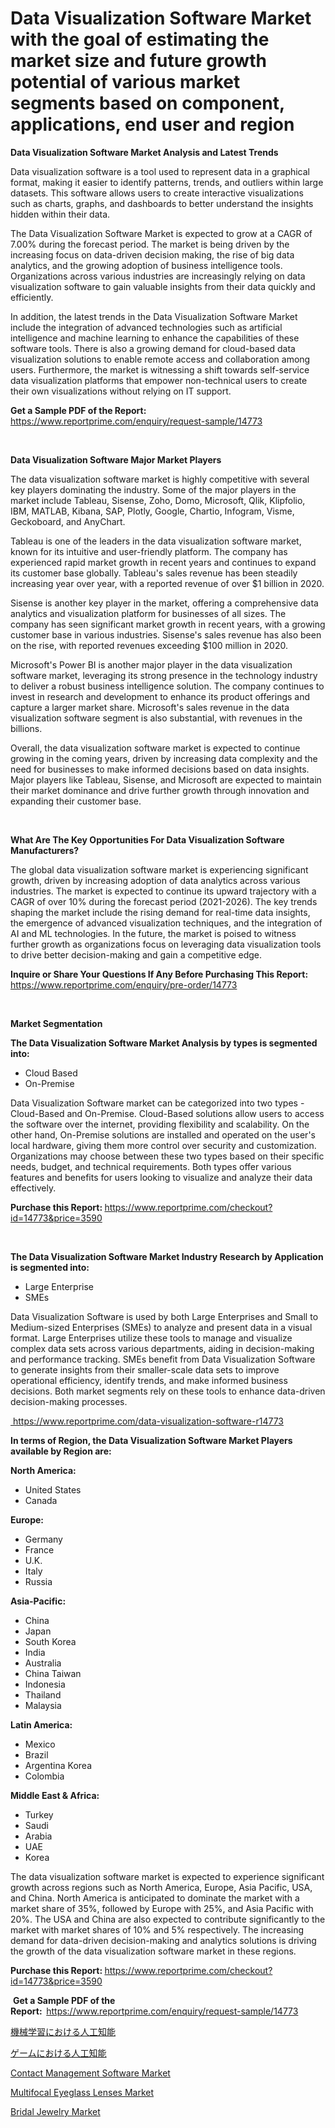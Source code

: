 <p><h1>Data Visualization Software Market with the goal of estimating the market size and future growth potential of various market segments based on component, applications, end user and region</h1></p><p><strong>Data Visualization Software Market Analysis and Latest Trends</strong></p>
<p><p>Data visualization software is a tool used to represent data in a graphical format, making it easier to identify patterns, trends, and outliers within large datasets. This software allows users to create interactive visualizations such as charts, graphs, and dashboards to better understand the insights hidden within their data.</p><p>The Data Visualization Software Market is expected to grow at a CAGR of 7.00% during the forecast period. The market is being driven by the increasing focus on data-driven decision making, the rise of big data analytics, and the growing adoption of business intelligence tools. Organizations across various industries are increasingly relying on data visualization software to gain valuable insights from their data quickly and efficiently.</p><p>In addition, the latest trends in the Data Visualization Software Market include the integration of advanced technologies such as artificial intelligence and machine learning to enhance the capabilities of these software tools. There is also a growing demand for cloud-based data visualization solutions to enable remote access and collaboration among users. Furthermore, the market is witnessing a shift towards self-service data visualization platforms that empower non-technical users to create their own visualizations without relying on IT support.</p></p>
<p><strong>Get a Sample PDF of the Report:&nbsp;</strong> <a href="https://www.reportprime.com/enquiry/request-sample/14773">https://www.reportprime.com/enquiry/request-sample/14773</a></p>
<p>&nbsp;</p>
<p><strong>Data Visualization Software Major Market Players</strong></p>
<p><p>The data visualization software market is highly competitive with several key players dominating the industry. Some of the major players in the market include Tableau, Sisense, Zoho, Domo, Microsoft, Qlik, Klipfolio, IBM, MATLAB, Kibana, SAP, Plotly, Google, Chartio, Infogram, Visme, Geckoboard, and AnyChart.</p><p>Tableau is one of the leaders in the data visualization software market, known for its intuitive and user-friendly platform. The company has experienced rapid market growth in recent years and continues to expand its customer base globally. Tableau's sales revenue has been steadily increasing year over year, with a reported revenue of over $1 billion in 2020.</p><p>Sisense is another key player in the market, offering a comprehensive data analytics and visualization platform for businesses of all sizes. The company has seen significant market growth in recent years, with a growing customer base in various industries. Sisense's sales revenue has also been on the rise, with reported revenues exceeding $100 million in 2020.</p><p>Microsoft's Power BI is another major player in the data visualization software market, leveraging its strong presence in the technology industry to deliver a robust business intelligence solution. The company continues to invest in research and development to enhance its product offerings and capture a larger market share. Microsoft's sales revenue in the data visualization software segment is also substantial, with revenues in the billions.</p><p>Overall, the data visualization software market is expected to continue growing in the coming years, driven by increasing data complexity and the need for businesses to make informed decisions based on data insights. Major players like Tableau, Sisense, and Microsoft are expected to maintain their market dominance and drive further growth through innovation and expanding their customer base.</p></p>
<p>&nbsp;</p>
<p><strong>What Are The Key Opportunities For Data Visualization Software Manufacturers?</strong></p>
<p><p>The global data visualization software market is experiencing significant growth, driven by increasing adoption of data analytics across various industries. The market is expected to continue its upward trajectory with a CAGR of over 10% during the forecast period (2021-2026). The key trends shaping the market include the rising demand for real-time data insights, the emergence of advanced visualization techniques, and the integration of AI and ML technologies. In the future, the market is poised to witness further growth as organizations focus on leveraging data visualization tools to drive better decision-making and gain a competitive edge.</p></p>
<p><strong>Inquire or Share Your Questions If Any Before Purchasing This Report:</strong> <a href="https://www.reportprime.com/enquiry/pre-order/14773">https://www.reportprime.com/enquiry/pre-order/14773</a></p>
<p>&nbsp;</p>
<p><strong>Market Segmentation</strong></p>
<p><strong>The Data Visualization Software Market Analysis by types is segmented into:</strong></p>
<p><ul><li>Cloud Based</li><li>On-Premise</li></ul></p>
<p><p>Data Visualization Software market can be categorized into two types - Cloud-Based and On-Premise. Cloud-Based solutions allow users to access the software over the internet, providing flexibility and scalability. On the other hand, On-Premise solutions are installed and operated on the user's local hardware, giving them more control over security and customization. Organizations may choose between these two types based on their specific needs, budget, and technical requirements. Both types offer various features and benefits for users looking to visualize and analyze their data effectively.</p></p>
<p><strong>Purchase this Report:&nbsp;</strong><a href="https://www.reportprime.com/checkout?id=14773&price=3590">https://www.reportprime.com/checkout?id=14773&price=3590</a></p>
<p>&nbsp;</p>
<p><strong>The Data Visualization Software Market Industry Research by Application is segmented into:</strong></p>
<p><ul><li>Large Enterprise</li><li>SMEs</li></ul></p>
<p><p>Data Visualization Software is used by both Large Enterprises and Small to Medium-sized Enterprises (SMEs) to analyze and present data in a visual format. Large Enterprises utilize these tools to manage and visualize complex data sets across various departments, aiding in decision-making and performance tracking. SMEs benefit from Data Visualization Software to generate insights from their smaller-scale data sets to improve operational efficiency, identify trends, and make informed business decisions. Both market segments rely on these tools to enhance data-driven decision-making processes.</p></p>
<p><a href="https://www.reportprime.com/data-visualization-software-r14773">&nbsp;https://www.reportprime.com/data-visualization-software-r14773</a></p>
<p><strong>In terms of Region, the Data Visualization Software Market Players available by Region are:</strong></p>
<p>
    <p> <strong> North America: </strong>
        <ul>
            <li>United States</li>
            <li>Canada</li>
        </ul>
        </p> 
    <p> <strong> Europe: </strong>
        <ul>
            <li>Germany</li>
            <li>France</li>
            <li>U.K.</li>
            <li>Italy</li>
            <li>Russia</li>
        </ul>
        </p> 
    <p> <strong> Asia-Pacific: </strong>
        <ul>
            <li>China</li>
            <li>Japan</li>
            <li>South Korea</li>
            <li>India</li>
            <li>Australia</li>
            <li>China Taiwan</li>
            <li>Indonesia</li>
            <li>Thailand</li>
            <li>Malaysia</li>
        </ul>
        </p> 
    <p> <strong> Latin America: </strong>
        <ul>
            <li>Mexico</li>
            <li>Brazil</li>
            <li>Argentina Korea</li>
            <li>Colombia</li>
        </ul>
        </p> 
    <p> <strong> Middle East & Africa: </strong>
        <ul>
            <li>Turkey</li>
            <li>Saudi</li>
            <li>Arabia</li>
            <li>UAE</li>
            <li>Korea</li>
        </ul>
    </p>
    </p>
<p><p>The data visualization software market is expected to experience significant growth across regions such as North America, Europe, Asia Pacific, USA, and China. North America is anticipated to dominate the market with a market share of 35%, followed by Europe with 25%, and Asia Pacific with 20%. The USA and China are also expected to contribute significantly to the market with market shares of 10% and 5% respectively. The increasing demand for data-driven decision-making and analytics solutions is driving the growth of the data visualization software market in these regions.</p></p>
<p><strong>Purchase this Report: </strong><a href="https://www.reportprime.com/checkout?id=14773&price=3590">https://www.reportprime.com/checkout?id=14773&price=3590</a></p>
<p>&nbsp;<strong>Get a Sample PDF of the Report:&nbsp;&nbsp;</strong><a href="https://www.reportprime.com/enquiry/request-sample/14773">https://www.reportprime.com/enquiry/request-sample/14773</a></p>
<p><strong></strong></p>
<p><p><a href="https://medium.com/@smithmargaret44/%E3%82%B0%E3%83%AD%E3%83%BC%E3%83%90%E3%83%AB%E4%BA%BA%E5%B7%A5%E7%9F%A5%E8%83%BD%E3%81%AE%E6%A9%9F%E6%A2%B0%E5%AD%A6%E7%BF%92%E5%B8%82%E5%A0%B4-%E8%A3%BD%E5%93%81%E3%82%BF%E3%82%A4%E3%83%97-%E3%82%AA%E3%83%B3%E3%83%97%E3%83%AC%E3%83%9F%E3%82%B9-%E3%82%AF%E3%83%A9%E3%82%A6%E3%83%89%E3%83%99%E3%83%BC%E3%82%B9-%E3%82%A8%E3%83%B3%E3%83%89%E3%83%A6%E3%83%BC%E3%82%B6%E3%83%BC-%E3%81%8A%E3%82%88%E3%81%B3%E5%9C%B0%E5%9F%9F%E3%81%AB%E7%84%A6%E7%82%B9%E3%82%92%E5%BD%93%E3%81%A6%E3%81%9F%E5%88%86%E6%9E%90%E3%81%A8%E4%BA%88%E6%B8%AC-2024%E5%B9%B4%E3%81%8B%E3%82%892031%E5%B9%B4%E3%81%BE%E3%81%A7-40c6a9eefb0b">機械学習における人工知能</a></p><p><a href="https://medium.com/@smithmargaret44/%E3%82%B2%E3%83%BC%E3%83%A0%E5%B8%82%E5%A0%B4%E3%81%AB%E3%81%8A%E3%81%91%E3%82%8B%E4%BA%BA%E5%B7%A5%E7%9F%A5%E8%83%BD-2024%E5%B9%B4%E3%81%8B%E3%82%892031%E5%B9%B4%E3%81%AE%E3%82%B0%E3%83%AD%E3%83%BC%E3%83%90%E3%83%AB%E3%81%8A%E3%82%88%E3%81%B3%E5%9C%B0%E5%9F%9F%E5%88%86%E6%9E%90-b55f3783644b">ゲームにおける人工知能</a></p><p><a href="https://github.com/RickHolmes3/Market-Research-Report-List-5/blob/main/contact-management-software-market.md">Contact Management Software Market</a></p><p><a href="https://www.linkedin.com/pulse/multifocal-eyeglass-lenses-market-share-analysis-growth-8i0ve?trackingId=UI%2BlGAGNViECE4jjq2dTdA%3D%3D">Multifocal Eyeglass Lenses Market</a></p><p><a href="https://issuu.com/reportprime-2/docs/bridal-jewelry-market-size-2030.pptx">Bridal Jewelry Market</a></p></p>